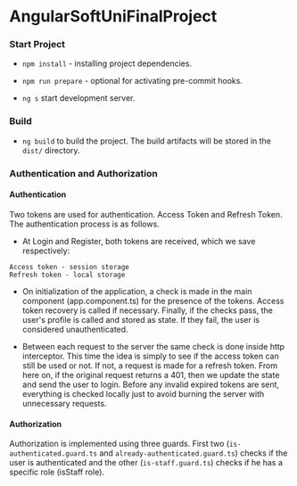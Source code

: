 # AngularSoftUniFinalProject

### Start Project

-   `npm install` - installing project dependencies.

-   `npm run prepare` - optional for activating pre-commit hooks.

-   `ng s` start development server.

### Build

-   `ng build` to build the project. The build artifacts will be stored in the `dist/` directory.

### Authentication and Authorization

#### Authentication

Two tokens are used for authentication. Access Token and Refresh Token. The authentication process is as follows.

-   At Login and Register, both tokens are received, which we save respectively:

```
Access token - session storage
Refresh token - local storage
```

-   On initialization of the application, a check is made in the main component (app.component.ts) for the presence of the tokens. Access token recovery is called if necessary. Finally, if the checks pass, the user's profile is called and stored as state. If they fail, the user is considered unauthenticated.

-   Between each request to the server the same check is done inside http interceptor. This time the idea is simply to see if the access token can still be used or not. If not, a request is made for a refresh token. From here on, if the original request returns a 401, then we update the state and send the user to login. Before any invalid expired tokens are sent, everything is checked locally just to avoid burning the server with unnecessary requests.

#### Authorization

Authorization is implemented using three guards. First two (`is-authenticated.guard.ts` and `already-authenticated.guard.ts`) checks if the user is authenticated and the other (`is-staff.guard.ts`) checks if he has a specific role (isStaff role).
